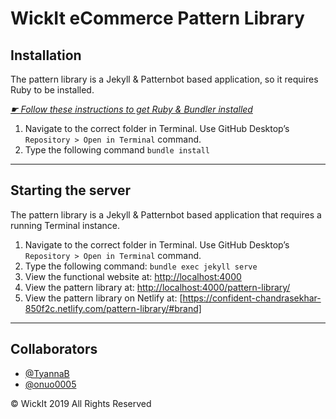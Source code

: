# WickIt eCommerce Pattern Library

## Installation

The pattern library is a Jekyll & Patternbot based application, so it requires Ruby to be installed.

[*☛ Follow these instructions to get Ruby & Bundler installed*](https://learn-the-web.algonquindesign.ca/courses/web-dev-4/install-more-developer-tools/)

1. Navigate to the correct folder in Terminal. Use GitHub Desktop’s `Repository > Open in Terminal` command.
2. Type the following command `bundle install`

---

## Starting the server

The pattern library is a Jekyll & Patternbot based application that requires a running Terminal instance.

1. Navigate to the correct folder in Terminal. Use GitHub Desktop’s `Repository > Open in Terminal` command.
2. Type the following command: `bundle exec jekyll serve`
3. View the functional website at: [http://localhost:4000](http://localhost:4000)
4. View the pattern library at: [http://localhost:4000/pattern-library/](http://localhost:4000/pattern-library/)
5. View the pattern library on Netlify at: [https://confident-chandrasekhar-850f2c.netlify.com/pattern-library/#brand]

---

## Collaborators

- [@TyannaB](https://github.com/TyannaB)
- [@onuo0005](https://github.com/onuo0005)

© WickIt 2019 All Rights Reserved

